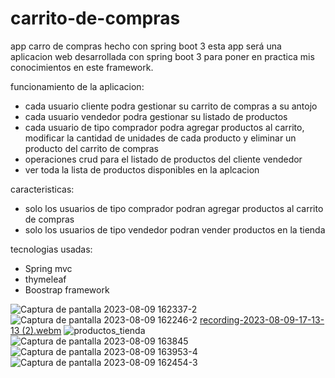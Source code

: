 # carrito-de-compras
app carro de compras hecho con spring boot 3
esta app será una aplicacion web desarrollada con spring boot 3
para poner en practica mis conocimientos en este framework.



funcionamiento de la aplicacion:
- cada usuario cliente podra gestionar su carrito de compras  a su antojo
- cada usuario vendedor podra gestionar su listado de productos
- cada usuario de tipo comprador podra agregar productos al carrito, modificar la cantidad de unidades de cada producto y eliminar un producto del carrito de compras 
- operaciones crud para el listado de productos del cliente vendedor
- ver toda la lista de productos disponibles en la aplcacion


caracteristicas:
- solo los usuarios de tipo comprador podran agregar productos al carrito de compras
- solo los usuarios de tipo vendedor podran vender productos en la tienda



tecnologias usadas:
- Spring mvc
- thymeleaf
- Boostrap framework



![Captura de pantalla 2023-08-09 162337-2](https://github.com/mateorodriguez-byte/carrito-de-compras/assets/107595139/b433854f-f70c-441b-bc50-a7e643dc3118)
![Captura de pantalla 2023-08-09 162246-2](https://github.com/mateorodriguez-byte/carrito-de-compras/assets/107595139/7ec200db-fbc3-4408-a7a8-d36e5b783db7)
[recording-2023-08-09-17-13-13 (2).webm](https://github.com/mateorodriguez-byte/carrito-de-compras/assets/107595139/b20aab38-1a39-4705-bd7c-fe8a2e5a63d8)
![productos_tienda](https://github.com/mateorodriguez-byte/carrito-de-compras/assets/107595139/910f3638-697e-4ca2-9fd6-744507eb54c5)
![Captura de pantalla 2023-08-09 163845](https://github.com/mateorodriguez-byte/carrito-de-compras/assets/107595139/5994827f-adb3-4a7a-8bb6-e463c03da846)
![Captura de pantalla 2023-08-09 163953-4](https://github.com/mateorodriguez-byte/carrito-de-compras/assets/107595139/13baab0e-334a-4f66-94e6-61651a2e383f)
![Captura de pantalla 2023-08-09 162454-3](https://github.com/mateorodriguez-byte/carrito-de-compras/assets/107595139/b612133d-a788-4378-b025-95c48fc6aff6)



